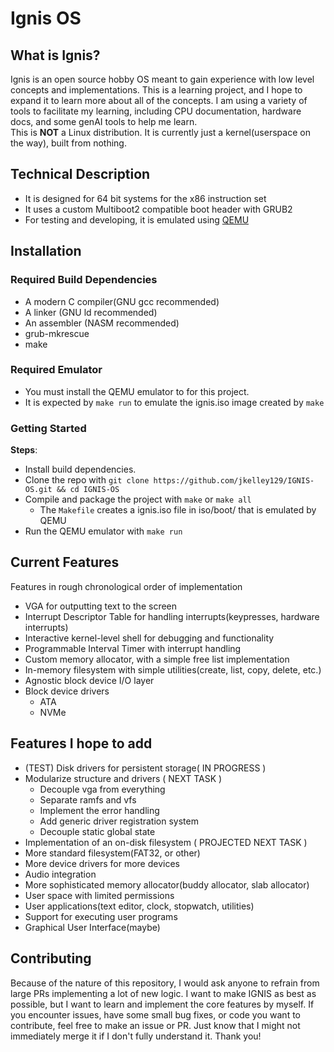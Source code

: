 # Ignis OS
## What is Ignis?
Ignis is an open source hobby OS meant to gain experience with low level concepts and implementations. This is a learning project, and I hope to expand it to learn more about all of the concepts. I am using a variety of tools to facilitate my learning, including CPU documentation, hardware docs, and some genAI tools to help me learn. <br>
This is **NOT** a Linux distribution. It is currently just a kernel(userspace on the way), built from nothing.

## Technical Description
- It is designed for 64 bit systems for the x86 instruction set
- It uses a custom Multiboot2 compatible boot header with GRUB2
- For testing and developing, it is emulated using [QEMU](https://qemu.org)

## Installation
### Required Build Dependencies
- A modern C compiler(GNU gcc recommended)
- A linker (GNU ld recommended)
- An assembler (NASM recommended)
- grub-mkrescue
- make

### Required Emulator
- You must install the QEMU emulator to for this project.
- It is expected by `make run` to emulate the ignis.iso image created by `make`

### Getting Started
**Steps**:
- Install build dependencies.
- Clone the repo with `git clone https://github.com/jkelley129/IGNIS-OS.git && cd IGNIS-OS`
- Compile and package the project with `make` or `make all`
  - The `Makefile` creates a ignis.iso file in iso/boot/ that is emulated by QEMU
- Run the QEMU emulator with `make run`

## Current Features
Features in rough chronological order of implementation
- VGA for outputting text to the screen
- Interrupt Descriptor Table for handling interrupts(keypresses, hardware interrupts)
- Interactive kernel-level shell for debugging and functionality
- Programmable Interval Timer with interrupt handling
- Custom memory allocator, with a simple free list implementation
- In-memory filesystem with simple utilities(create, list, copy, delete, etc.)
- Agnostic block device I/O layer
- Block device drivers
  - ATA
  - NVMe

## Features I hope to add
- (TEST) Disk drivers for persistent storage( IN PROGRESS )
- Modularize structure and drivers ( NEXT TASK )
  - Decouple vga from everything
  - Separate ramfs and vfs
  - Implement the error handling
  - Add generic driver registration system
  - Decouple static global state
- Implementation of an on-disk filesystem ( PROJECTED NEXT TASK )
- More standard filesystem(FAT32, or other)
- More device drivers for more devices
- Audio integration
- More sophisticated memory allocator(buddy allocator, slab allocator)
- User space with limited permissions
- User applications(text editor, clock, stopwatch, utilities)
- Support for executing user programs
- Graphical User Interface(maybe)

## Contributing
Because of the nature of this repository, I would ask anyone to refrain from large PRs implementing a lot of new logic. I want to make IGNIS as best as possible, but I want to learn and implement the core features by myself. If you encounter issues, have some small bug fixes, or code you want to contribute, feel free to make an issue or PR. Just know that I might not immediately merge it if I don't fully understand it. Thank you!
